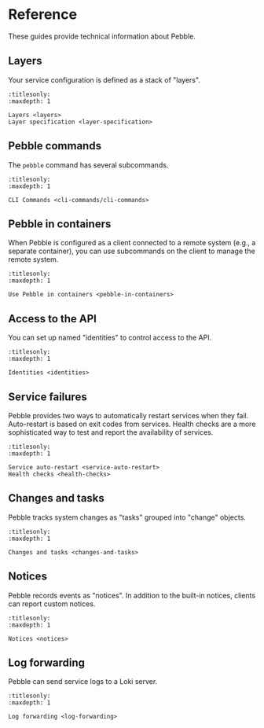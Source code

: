 # Reference

These guides provide technical information about Pebble.


## Layers

Your service configuration is defined as a stack of "layers".

```{toctree}
:titlesonly:
:maxdepth: 1

Layers <layers>
Layer specification <layer-specification>
```


## Pebble commands

The `pebble` command has several subcommands.

```{toctree}
:titlesonly:
:maxdepth: 1

CLI Commands <cli-commands/cli-commands>
```


## Pebble in containers

When Pebble is configured as a client connected to a remote system (e.g., a separate container), you can use subcommands on the client to manage the remote system.

```{toctree}
:titlesonly:
:maxdepth: 1

Use Pebble in containers <pebble-in-containers>
```


## Access to the API

You can set up named "identities" to control access to the API.

```{toctree}
:titlesonly:
:maxdepth: 1

Identities <identities>
```


## Service failures

Pebble provides two ways to automatically restart services when they fail. Auto-restart is based on exit codes from services. Health checks are a more sophisticated way to test and report the availability of services.

```{toctree}
:titlesonly:
:maxdepth: 1

Service auto-restart <service-auto-restart>
Health checks <health-checks>
```


## Changes and tasks

Pebble tracks system changes as "tasks" grouped into "change" objects.

```{toctree}
:titlesonly:
:maxdepth: 1

Changes and tasks <changes-and-tasks>
```


## Notices

Pebble records events as "notices". In addition to the built-in notices, clients can report custom notices.

```{toctree}
:titlesonly:
:maxdepth: 1

Notices <notices>
```


## Log forwarding

Pebble can send service logs to a Loki server.

```{toctree}
:titlesonly:
:maxdepth: 1

Log forwarding <log-forwarding>
```
